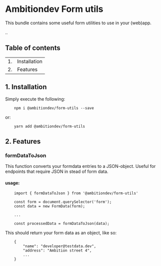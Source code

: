 # Ambitiondev Form utils

This bundle contains some useful form utilities to use in your (web)app.

..

## Table of contents
|    |                       |
|----|-----------------------|
| 1. | Installation          |
| 2. | Features              |

## 1. Installation
Simply execute the following:

```
    npm i @ambitiondev/form-utils --save
```

or:

```
    yarn add @ambitiondev/form-utils
```

## 2. Features

### formDataToJson

This function converts your formdata entries to a JSON-object. Useful for endpoints that require JSON in stead of form data.

#### usage:
```
    import { formDataToJson } from '@ambitiondev/form-utils'

    const form = document.querySelector('form');
    const data = new FormData(form);

    ...

    const processedData = formDataToJson(data);
```

This should return your form data as an object, like so:

```
    {
        "name": "developer@testdata.dev",
        "address": "Ambition street 4",
        ...
    }
```
